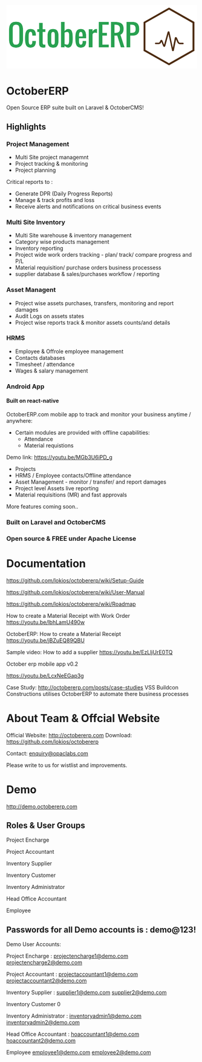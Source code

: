 ![Logo](oerplogo.png)

# OctoberERP
Open Source ERP suite built on Laravel &amp; OctoberCMS! 

## Highlights
### Project Management
 - Multi Site project managemnt
 - Project tracking & monitoring
 - Project planning
 
 Critical reports to :
  - Generate DPR (Daily Progress Reports)
  - Manage & track profits and loss
  - Receive alerts and notifications on critical business events

### Multi Site Inventory
- Multi Site warehouse & inventory management
- Category wise products management
- Inventory reporting
- Project wide work orders tracking - plan/ track/ compare progress and P/L
- Material requisition/ purchase orders business processess
- supplier database & sales/purchases workflow / reporting 

### Asset Managent
- Project wise assets purchases, transfers, monitoring and report damages
- Audit Logs on assets states 
- Project wise reports track & monitor assets counts/and details

### HRMS
- Employee & Offrole employee management
- Contacts databases
- Timesheet / attendance
- Wages & salary management

### Android App
#### Built on react-native
OctoberERP.com mobile app to track and monitor your business anytime / anywhere:

- Certain modules are provided with offline capabilities:
   - Attendance 
   - Material requistions 

Demo link: https://youtu.be/MGb3U6iPD_g

 - Projects
 - HRMS / Employee contacts/Offline attendance
 - Asset Management - monitor / transfer/ and report damages
 - Project level Assets live reporting
 - Material requisitions (MR)  and fast approvals

More features coming soon..

### Built on Laravel and OctoberCMS

### Open source & FREE under Apache License

# Documentation 
https://github.com/lokios/octobererp/wiki/Setup-Guide

https://github.com/lokios/octobererp/wiki/User-Manual

https://github.com/lokios/octobererp/wiki/Roadmap

How to create a Material Receipt with Work Order
https://youtu.be/lbhLamU490w

OctoberERP: How to create a Material Receipt
https://youtu.be/jBZuEQ89QBU

Sample video: How to add a supplier
https://youtu.be/EzLljUrE0TQ

October erp mobile app v0.2

https://youtu.be/LcxNeEGap3g



Case Study: http://octobererp.com/posts/case-studies
VSS Buildcon Constructions utilises OctoberERP to automate there business processes


# About Team & Offcial Website
Official Website:  http://octobererp.com
Download: https://github.com/lokios/octobererp

Contact: enquiry@opaclabs.com

Please write to us for wistlist and improvements.


# Demo 
http://demo.octobererp.com

## Roles & User Groups
 
  Project Encharge			 
  
  Project Accountant			 
  
  Inventory Supplier			 
  
  Inventory Customer 
  
  Inventory Administrator
  
  Head Office Accountant	 
  
  Employee

## Passwords for all Demo accounts is : demo@123!
Demo User Accounts:

Project Encharge		:
  projectencharge1@demo.com
  projectencharge2@demo.com
  
Project Accountant	:
   projectaccountant1@demo.com
   projectaccountant2@demo.com
   
Inventory Supplier		:
   supplier1@demo.com
   supplier2@demo.com
   
Inventory Customer		0	 

Inventory Administrator		:
   inventoryadmin1@demo.com
   inventoryadmin2@demo.com
   
Head Office Accountant		:
  hoaccountant1@demo.com
  hoaccountant2@demo.com
  
Employee
   employee1@demo.com
   employee2@demo.com





 
 

